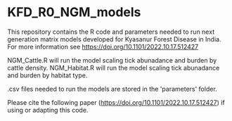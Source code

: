 # KFD_R0_NGM_models

This repository contains the R code and parameters needed to run next generation matrix models developed for Kyasanur Forest Disease in India. 
For more information see https://doi.org/10.1101/2022.10.17.512427 

NGM_Cattle.R will run the model scaling tick abunadance and burden by cattle density.
NGM_Habitat.R will run the model scaling tick abunadance and burden by habitat type.   

.csv files needed to run the models are stored in the 'parameters' folder. 

Please cite the following paper (https://doi.org/10.1101/2022.10.17.512427) if using or adapting this code.


